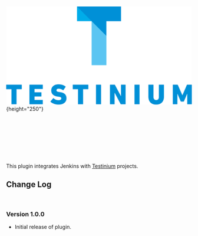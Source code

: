 ![](docs/images/saha-logolar-v2-T1.png){height="250"}

 

 

 

 

  

This plugin integrates Jenkins
with [Testinium](http://www.testinium.com/) projects. 

## Change Log

 

### Version 1.0.0 

-   Initial release of plugin.

  

